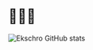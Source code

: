 # 🤡🤡🤡

![Ekschro GitHub stats](https://github-readme-stats.vercel.app/api?username=ekschro&show_icons=true&theme=merko)

